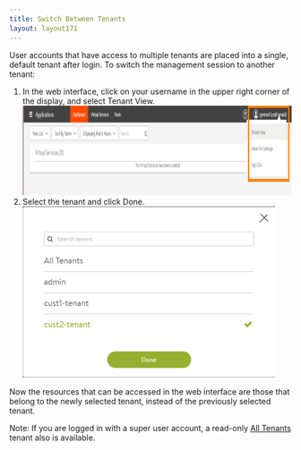 ```yaml
---
title: Switch Between Tenants
layout: layout171
---
```

User accounts that have access to multiple tenants are placed into a single, default tenant after login. To switch the management session to another tenant:
<ol> 
 <li>In the web interface, click on your username in the upper right corner of the display, and select Tenant View.<br> <a href="img/tenant-switch1.png"><img src="img/tenant-switch1.png" alt="tenant-switch1" width="1060" height="160" class="alignnone size-full wp-image-10423"></a> </li> 
 <li>Select the tenant and click Done.<br> <a href="img/tenant-switch2.png"><img src="img/tenant-switch2.png" alt="tenant-switch2" width="450" height="306" class="alignnone size-full wp-image-10424"></a></li> 
</ol> 

Now the resources that can be accessed in the web interface are those that belong to the newly selected tenant, instead of the previously selected tenant.

Note: If you are logged in with a super user account, a read-only <a href="{% vpath %}/all-tenants-view">All Tenants</a> tenant also is available.
